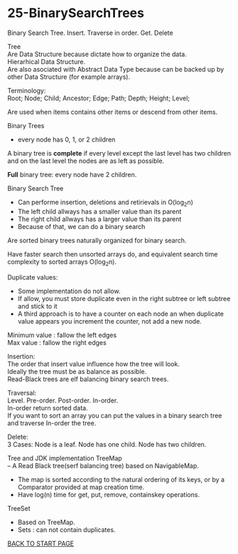 # 25-BinarySearchTrees
Binary Search Tree. Insert. Traverse in order.  Get. Delete

Tree  
Are Data Structure because dictate how to organize the data.  
Hierarhical Data Structure.  
Are also asociated with Abstract Data Type because can be backed up by other Data Structure (for example arrays).  

Terminology:  
Root; Node; Child; Ancestor; Edge; Path; Depth; Height; Level;  

Are used when items contains other items or descend from other items.  

Binary Trees  
-  every node has 0, 1, or 2 children  

A binary tree is **complete** if every level except the last level has two children and on the last level the nodes are as left as possible.  

**Full** binary tree: every node have 2 children.  

Binary Search Tree  

-  Can performe insertion, deletions and retirievals in O(log<sub>2</sub>n)  
-  The left child allways has a smaller value than its parent  
-  The right child allways has a larger value than its parent
-  Because of that, we can do a binary search

Are sorted binary trees naturally organized for binary search.  

Have faster search then unsorted arrays do, and equivalent search time complexity to sorted arrays O(log<sub>2</sub>n).  

Duplicate values:  
-  Some implementation do not allow.  
-  If allow, you must store duplicate even in the right subtree or left subtree and stick to it  
-  A third approach is to have a counter on each node an when duplicate value appears you increment the counter, not add a new node.  

Minimum value : fallow the left edges  
Max value : fallow the right edges  

Insertion:  
The order that insert value influence how the tree will look.  
Ideally the tree must be as balance as possible.  
Read-Black trees are elf balancing binary search trees.  

Traversal:  
Level. Pre-order. Post-order. In-order.  
In-order return sorted data.  
If you want to sort an array you can put the values in a binary search tree and traverse In-order the tree.  

Delete:  
3 Cases: Node is a leaf. Node has one child. Node has two children.  



Tree and JDK implementation
TreeMap  
–  A Read Black tree(serf balancing tree) based on NavigableMap.  
-  The map is sorted according to the natural ordering of its keys, or by a Comparator provided at map creation time.  
-  Have log(n) time for get, put, remove, containskey operations.  

TreeSet  
-  Based on TreeMap.  
-  Sets : can not contain duplicates.  



[BACK TO START PAGE](https://github.com/FlorescuAndrei/Start.git)

